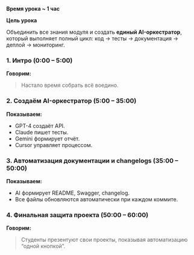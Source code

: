 
**Время урока ~ 1 час**

**Цель урока**

Объединить все знания модуля и создать **единый AI-оркестратор**, который выполняет полный цикл: код → тесты → документация → деплой → мониторинг.

### **1. Интро (0:00 – 5:00)**

**Говорим:**

> Настало время собрать всё воедино.

### **2. Создаём AI-оркестратор (5:00 – 35:00)**

**Показываем:**

- GPT-4 создаёт API.
- Claude пишет тесты.
- Gemini формирует отчёт.
- Cursor управляет процессом.

### **3. Автоматизация документации и changelogs (35:00 – 50:00)**

**Показываем:**

- AI формирует README, Swagger, changelog.
- Все файлы обновляются автоматически при каждом коммите.

### **4. Финальная защита проекта (50:00 – 60:00)**

**Говорим:**

> Студенты презентуют свои проекты, показывая автоматизацию “одной кнопкой”.